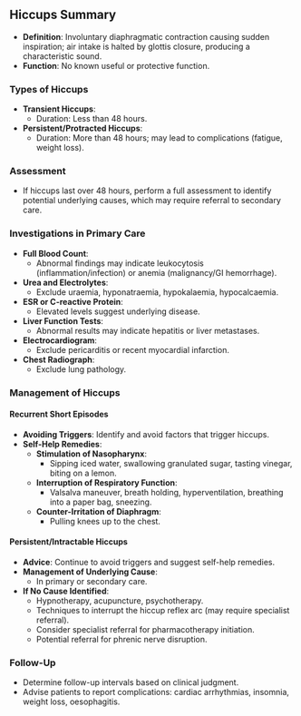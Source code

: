 ## Hiccups Summary

- **Definition**: Involuntary diaphragmatic contraction causing sudden inspiration; air intake is halted by glottis closure, producing a characteristic sound.
- **Function**: No known useful or protective function.

### Types of Hiccups
- **Transient Hiccups**: 
  - Duration: Less than 48 hours.
- **Persistent/Protracted Hiccups**: 
  - Duration: More than 48 hours; may lead to complications (fatigue, weight loss).

### Assessment
- If hiccups last over 48 hours, perform a full assessment to identify potential underlying causes, which may require referral to secondary care.

### Investigations in Primary Care
- **Full Blood Count**: 
  - Abnormal findings may indicate leukocytosis (inflammation/infection) or anemia (malignancy/GI hemorrhage).
- **Urea and Electrolytes**: 
  - Exclude uraemia, hyponatraemia, hypokalaemia, hypocalcaemia.
- **ESR or C-reactive Protein**: 
  - Elevated levels suggest underlying disease.
- **Liver Function Tests**: 
  - Abnormal results may indicate hepatitis or liver metastases.
- **Electrocardiogram**: 
  - Exclude pericarditis or recent myocardial infarction.
- **Chest Radiograph**: 
  - Exclude lung pathology.

### Management of Hiccups

#### Recurrent Short Episodes
- **Avoiding Triggers**: Identify and avoid factors that trigger hiccups.
- **Self-Help Remedies**:
  - **Stimulation of Nasopharynx**: 
    - Sipping iced water, swallowing granulated sugar, tasting vinegar, biting on a lemon.
  - **Interruption of Respiratory Function**: 
    - Valsalva maneuver, breath holding, hyperventilation, breathing into a paper bag, sneezing.
  - **Counter-Irritation of Diaphragm**: 
    - Pulling knees up to the chest.

#### Persistent/Intractable Hiccups
- **Advice**: Continue to avoid triggers and suggest self-help remedies.
- **Management of Underlying Cause**: 
  - In primary or secondary care.
- **If No Cause Identified**:
  - Hypnotherapy, acupuncture, psychotherapy.
  - Techniques to interrupt the hiccup reflex arc (may require specialist referral).
  - Consider specialist referral for pharmacotherapy initiation.
  - Potential referral for phrenic nerve disruption.

### Follow-Up
- Determine follow-up intervals based on clinical judgment.
- Advise patients to report complications: cardiac arrhythmias, insomnia, weight loss, oesophagitis.
